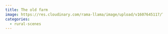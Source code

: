 ```yaml
---
title: The old farm
image: https://res.cloudinary.com/rama-llama/image/upload/v1607645117/The_old_farm_pr88wc.jpg
categories:
  - rural-scenes
---
```

